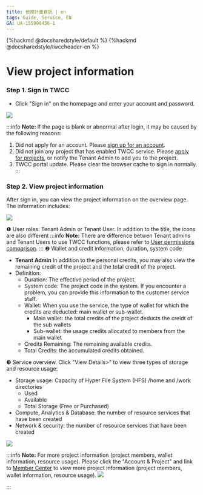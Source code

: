 ```yaml
---
title: 檢視計畫資訊 | en
tags: Guide, Service, EN
GA: UA-155999456-1
---
```


{%hackmd @docsharedstyle/default %}
{%hackmd @docsharedstyle/twccheader-en %}

# View project information


### Step 1. Sign in TWCC

- Click "Sign in" on the homepage and enter your account and password.

![](https://cos.twcc.ai/SYS-MANUAL/uploads/upload_fcf72884bd23c1de1fb70e2d8676b53d.png)

:::info
<i class="fa fa-paperclip fa-20" aria-hidden="true"></i> **Note:** 
If the page is blank or abnormal after login, it may be caused by the following reasons:
1. Did not apply for an account. Please [<ins>sign up for an account</ins>](https://iservice.nchc.org.tw/nchc_service/nchc_member_apply_1.php).
2. Did not join any project that has enabled TWCC service. Please [<ins>apply for projects</ins>](https://man.twcc.ai/@twccdocs/apply-project-and-credit-en), or notify the Tenant Admin to add you to the project.
3. TWCC portal update. Please clear the browser cache to sign in normally.
:::

### Step 2. View project information

After sign in, you can view the project information on the overview page. The information includes:

![](https://cos.twcc.ai/SYS-MANUAL/uploads/upload_a483ca66912a976c4758b729b7a43cd7.png)

<span>&#10102;</span> User roles: Tenant Admin or Tenant User. In addition to the title, the icons are also different
:::info
<i class="fa fa-paperclip fa-20" aria-hidden="true"></i> **Note:** There are difference betwen Tenant admins and Tenant Users to use TWCC functions, please refer to [<ins>User permissions comparison</ins>](https://man.twcc.ai/@twccdocs/role-main-en).
:::
<span>&#10103;</span> Wallet and credit information, duration, system code
    

- **Tenant Admin** In addition to the personal credits, you may also view the remaining credit of the project and the total credit of the project.
- Definition:
    - Duration: The effective period of the project.
    - System code: The project code in the system. If you encounter a problem, you can provide this information to the customer service staff.
    - Wallet: When you use the service, the type of wallet for which the credits are deducted: main wallet or sub-wallet.
        - Main wallet: the total credits of the project deducts the creidt of the sub wallets
        - Sub-wallet: the usage credits allocated to members from the main wallet
    - Credits Remaining: The remaining available credits.
    - Total Credits: the accumulated credits obtained.

<span>&#10104;</span> Service overview. Click "View Details>" to view three types of storage and resource usage:

- Storage usage: Capacity of Hyper File System (HFS) /home and /work directories
    - Used
    - Available
    - Total Storage (Free or Purchased)
- Compute, Analytics & Database: the number of resource services that have been created
- Network & security: the number of resource services that have been created

![](https://cos.twcc.ai/SYS-MANUAL/uploads/upload_f21ac33b7c4c15afc871d00dfc34b910.png)


:::info
<i class="fa fa-paperclip fa-20" aria-hidden="true"></i> **Note:** 
For more project information (project members, wallet information, resource usage). Please click the "Account & Project" and link to [<ins>Member Center<i class="fa fa-question-circle fa-question-circle-for-service" aria-hidden="true"></i></ins>](https://man.twcc.ai/@twsdocs/howto-service-access-service-zh) to view more project information (project members, wallet information, resource usage).
![](https://cos.twcc.ai/SYS-MANUAL/uploads/upload_9453eb6f82d42c6594b1269727700232.png)

:::
